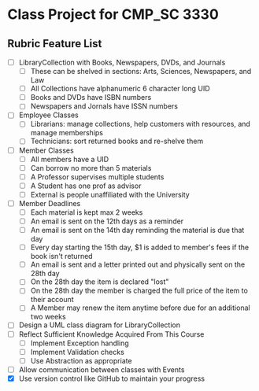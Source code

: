 # Class Project for CMP_SC 3330

## Rubric Feature List
 - [ ] LibraryCollection with Books, Newspapers, DVDs, and Journals
	 - [ ] These can be shelved in sections: Arts, Sciences, Newspapers, and Law
	 - [ ] All Collections have alphanumeric 6 character long UID
	 - [ ] Books and DVDs have ISBN numbers
	 - [ ] Newspapers and Jornals have ISSN numbers
 - [ ] Employee Classes
	 - [ ] Librarians: manage collections, help customers with resources, and manage memberships
	 - [ ] Technicians: sort returned books and re-shelve them
 - [ ] Member Classes
	 - [ ] All members have a UID
	 - [ ] Can borrow no more than 5 materials
	 - [ ] A Professor supervises multiple students
	 - [ ] A Student has one prof as advisor
	 - [ ] External is people unaffiliated with the University
 - [ ] Member Deadlines
	 - [ ] Each material is kept max 2 weeks
	 - [ ] An email is sent on the 12th days as a reminder
	 - [ ] An email is sent on the 14th day reminding the material is due that day
	 - [ ] Every day starting the 15th day, $1 is added to member's fees if the book isn't returned
	 - [ ] An email is sent and a letter printed out and physically sent on the 28th day
	 - [ ] On the 28th day the item is declared "lost"
	 - [ ] On the 28th day the member is charged the full price of the item to their account
	 - [ ] A Member may renew the item anytime before due for an additional two weeks
 - [ ] Design a UML class diagram for LibraryCollection
 - [ ] Reflect Sufficient Knowledge Acquired From This Course
	 - [ ] Implement Exception handling
	 - [ ] Implement Validation checks
	 - [ ] Use Abstraction as appropriate
 - [ ] Allow communication between classes with Events
 - [x] Use version control like GitHub to maintain your progress